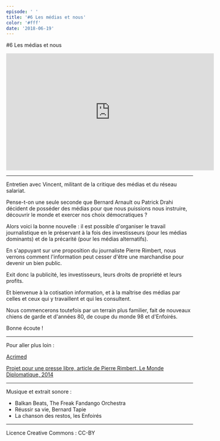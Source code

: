 ```yaml
---
episode: ' '
title: '#6 Les médias et nous'
color: '#fff'
date: '2018-06-19'
---
```

\#6 Les médias et nous

<iframe width="560" height="315" src="https://www.youtube.com/embed/ITpACAkGtxE" frameborder="0" allow="accelerometer; autoplay; encrypted-media; gyroscope; picture-in-picture" allowfullscreen></iframe>

- - -

Entretien avec Vincent, militant de la critique des médias et du réseau salariat.

Pense-t-on une seule seconde que Bernard Arnault ou Patrick Drahi décident de posséder des médias pour que nous puissions nous instruire, découvrir le monde et exercer nos choix démocratiques ?

Alors voici la bonne nouvelle  : il est possible d'organiser le travail journalistique en le préservant à la fois des investisseurs (pour les médias dominants) et de la précarité (pour les médias alternatifs).

En s'appuyant sur une proposition du journaliste Pierre Rimbert, nous verrons comment l'information peut cesser d'être une marchandise pour devenir un bien public.

Exit donc la publicité, les investisseurs, leurs droits de propriété et leurs profits.

Et bienvenue à la cotisation information, et à la maîtrise des médias par celles et ceux qui y travaillent et qui les consultent.

Nous commencerons toutefois par un terrain plus familier, fait de nouveaux chiens de garde et d'années 80, de coupe du monde 98 et d'Enfoirés.

Bonne écoute !

- - -

Pour aller plus loin :

[Acrimed](https://www.acrimed.org)

[Projet pour une presse libre, article de Pierre Rimbert, Le Monde Diplomatique, 2014](https://www.monde-diplomatique.fr/2014/12/RIMBERT/51030)

- - -

Musique et extrait sonore :

* Balkan Beats, The Freak Fandango Orchestra
* Réussir sa vie, Bernard Tapie
* La chanson des restos, les Enfoirés

- - -

Licence Creative Commons : CC-BY
